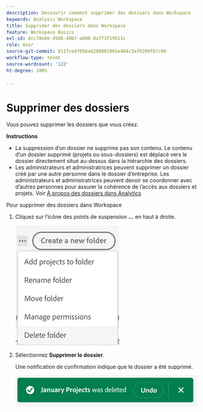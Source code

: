 ```yaml
---
description: Découvrir comment supprimer des dossiers dans Workspace
keywords: Analysis Workspace
title: Supprimer des dossiers dans Workspace
feature: Workspace Basics
exl-id: dcc78e0e-49d6-40bf-a606-9a7f3f19911c
role: User
source-git-commit: 811fce4f056a6280081901e484c3af8209f87c06
workflow-type: tm+mt
source-wordcount: '122'
ht-degree: 100%

---
```



# Supprimer des dossiers

Vous pouvez supprimer les dossiers que vous créez.

**Instructions**

* La suppression d’un dossier ne supprime pas son contenu. Le contenu d’un dossier supprimé (projets ou sous-dossiers) est déplacé vers le dossier directement situé au-dessus dans la hiérarchie des dossiers.
* Les administrateurs et administratrices peuvent supprimer un dossier créé par une autre personne dans le dossier d’entreprise. Les administrateurs et administratrices peuvent devoir se coordonner avec d’autres personnes pour assurer la cohérence de l’accès aux dossiers et projets. Voir [À propos des dossiers dans Analytics](/help/analysis-workspace/build-workspace-project/workspace-folders/about-folders.md)

Pour supprimer des dossiers dans Workspace

1. Cliquez sur l’icône des points de suspension **…** en haut à droite.

   ![Options de la liste déroulante de l’icône d’ellipse.](/help/analysis-workspace/build-workspace-project/assets/select-delete-folder.png)

2. Sélectionnez **Supprimer le dossier**.

   Une notification de confirmation indique que le dossier a été supprimé.

   ![Toast de confirmation de suppression du dossier.](/help/analysis-workspace/build-workspace-project/assets/deleted-folder.png)

